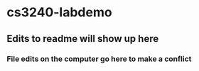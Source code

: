 # cs3240-labdemo

## Edits to readme will show up here

### File edits on the computer go here to make a conflict